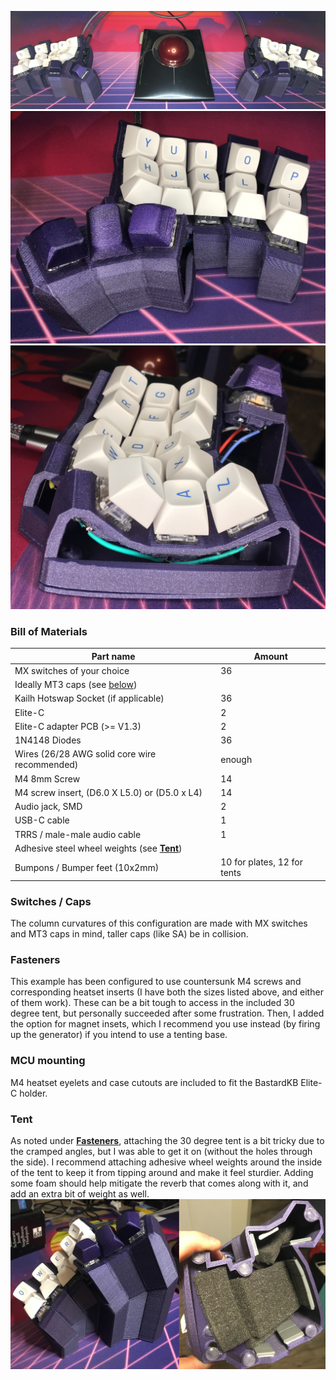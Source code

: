 ![Splaytyl - Both Halves](images/splaytyl_both.jpeg)
![Splaytyl - Front](images/splaytyl_front.jpeg)
![Splaytyl - Side](images/splaytyl_side.jpeg)

### Bill of Materials
| Part name                                            | Amount |
| -----------------------------------------------------|--------|
| MX switches of your choice                           | 36     |
| Ideally MT3 caps (see [below](#switches--caps))      |        |
| Kailh Hotswap Socket (if applicable)                 | 36     |
| Elite-C                                              | 2      |
| Elite-C adapter PCB (>= V1.3)                        | 2      |
| 1N4148 Diodes                                        | 36     |
| Wires (26/28 AWG solid core wire recommended)        | enough |
| M4 8mm Screw                                         | 14     |
| M4 screw insert, (D6.0 X L5.0) or (D5.0 x L4)        | 14     |
| Audio jack, SMD                                      | 2      |
| USB-C cable                                          | 1      |
| TRRS / male-male audio cable                         | 1      |
| Adhesive steel wheel weights (see [**Tent**](#tent)) |        |
| Bumpons / Bumper feet (10x2mm)                       | 10 for plates, 12 for tents |

### Switches / Caps
The column curvatures of this configuration are made with MX switches and MT3
caps in mind, taller caps (like SA) be in collision.

### Fasteners
This example has been configured to use countersunk M4 screws and corresponding
heatset inserts (I have both the sizes listed above, and either of them work).
These can be a bit tough to access in the included 30 degree tent, but
personally succeeded after some frustration. Then, I added the option for magnet
insets, which I recommend you use instead (by firing up the generator) if you
intend to use a tenting base.

### MCU mounting
M4 heatset eyelets and case cutouts are included to fit the BastardKB Elite-C
holder.

### Tent
As noted under [**Fasteners**](#fasteners), attaching the 30 degree tent is a bit tricky due
to the cramped angles, but I was able to get it on (without the holes through
the side). I recommend attaching adhesive wheel weights around the inside of the
tent to keep it from tipping around and make it feel sturdier. Adding some foam
should help mitigate the reverb that comes along with it, and add an extra bit
of weight as well.
![Splaytyl - 30deg Tent](images/splaytyl_tent.jpg)
